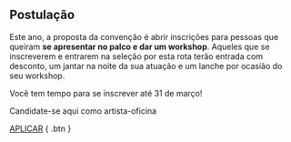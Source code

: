 ## Postulação

Este ano, a proposta da convenção é abrir inscrições para pessoas que queiram **se apresentar no palco e dar um workshop**. Aqueles que se inscreverem e entrarem na seleção por esta rota terão entrada com desconto, um jantar na noite da sua atuação e um lanche por ocasião do seu workshop.

Você tem tempo para se inscrever até 31 de março!

Candidate-se aqui como artista-oficina

[APLICAR](https://forms.gle/CXaKRhWorK85N4QQ6)
{ .btn }
